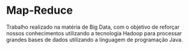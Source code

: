 # Map-Reduce
Trabalho realizado na matéria de Big Data, com o objetivo de reforçar nossos conhecimentos utilizando a tecnologia Hadoop para processar grandes bases de dados utilizando a linguagem de programação Java.
